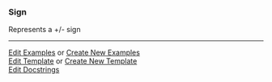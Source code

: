 ### <a id="McUtils.Parsers.RegexPatterns.Sign">Sign</a>
Represents a +/- sign



___

[Edit Examples](https://github.com/McCoyGroup/McUtils/edit/edit/ci/examples/McUtils/Parsers/RegexPatterns/Sign.md) or 
[Create New Examples](https://github.com/McCoyGroup/McUtils/new/edit/?filename=ci/examples/McUtils/Parsers/RegexPatterns/Sign.md) <br/>
[Edit Template](https://github.com/McCoyGroup/McUtils/edit/edit/ci/docs/McUtils/Parsers/RegexPatterns/Sign.md) or 
[Create New Template](https://github.com/McCoyGroup/McUtils/new/edit/?filename=ci/docs/templates/McUtils/Parsers/RegexPatterns/Sign.md) <br/>
[Edit Docstrings](https://github.com/McCoyGroup/McUtils/edit/edit/McUtils/Parsers/RegexPatterns/Sign/__init__.py?message=Update%20Docs)